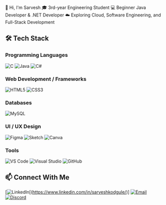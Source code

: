 
👋 Hi, I'm Sarvesh
🎓 3rd-year Engineering Student
💻 Beginner Java Developer & .NET Developer
☁️ Exploring Cloud, Software Engineering, and Full-Stack Development



## 🛠️ Tech Stack
### Programming Languages

![C](https://img.shields.io/badge/C-A8B9CC?logo=c&logoColor=white)
![Java](https://img.shields.io/badge/Java-ED8B00?logo=java&logoColor=white)
![C#](https://img.shields.io/badge/C%23-239120?logo=c-sharp&logoColor=white)

### Web Development / Frameworks
![HTML5](https://img.shields.io/badge/HTML5-E34F26?logo=html5&logoColor=white)
![CSS3](https://img.shields.io/badge/CSS3-1572B6?logo=css3&logoColor=white)

### Databases
![MySQL](https://img.shields.io/badge/MySQL-005C84?logo=mysql&logoColor=white)

### UI / UX Design
![Figma](https://img.shields.io/badge/Figma-F24E1E?logo=figma&logoColor=white)
![Sketch](https://img.shields.io/badge/Sketch-F7B500?logo=sketch&logoColor=white)
![Canva](https://img.shields.io/badge/Canva-00C4CC?logo=canva&logoColor=white)

### Tools
![VS Code](https://img.shields.io/badge/VS%20Code-007ACC?logo=visual-studio-code&logoColor=white)
![Visual Studio](https://img.shields.io/badge/Visual_Studio-5C2D91?logo=visual-studio&logoColor=white)
![GitHub](https://img.shields.io/badge/GitHub-181717?logo=github&logoColor=white)



## 📫 Connect With Me

[![LinkedIn](https://img.shields.io/badge/LinkedIn-blue?logo=linkedin&logoColor=white)[(https://www.linkedin.com/in/sarveshkodgule/)]
[![Email](https://img.shields.io/badge/Email-D14836?logo=gmail&logoColor=white)](sarveshkodgule17r@email.com)
[![Discord](https://img.shields.io/badge/Discord-5865F2?logo=discord&logoColor=white)](https://discord.com/users/Sarvesh04)





<!--
**sarveshkodgule17-tech/sarveshkodgule17-tech** is a ✨ _special_ ✨ repository because its `README.md` (this file) appears on your GitHub profile.

Here are some ideas to get you started:

- 🔭 I’m currently working on ...
- 🌱 I’m currently learning ...
- 👯 I’m looking to collaborate on ...
- 🤔 I’m looking for help with ...
- 💬 Ask me about ...
- 📫 How to reach me: ...
- 😄 Pronouns: ...
- ⚡ Fun fact: ...
-->
